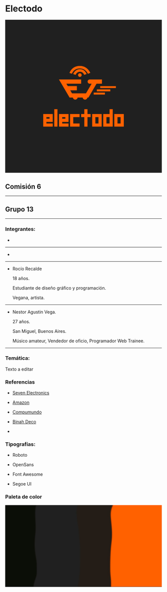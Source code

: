 # Electodo
![grupo_13](./logo/electodo_logo.png "Electodo")
## **Comisión 6**
---
## **Grupo 13**
___

### **Integrantes:**
-
___
-
___
-  Rocío Recalde

   18 años.

   Estudiante de diseño gráfico y programación. 

   Vegana, artista.
___
-  Nestor Agustin Vega.

   27 años.

   San Miguel, Buenos Aires.

   Músico amateur, Vendedor de oficio, Programador Web Trainee.
___

### **Temática:**
Texto a editar

### **Referencias**
- [Seven Electronics](https://www.sevenelectronics.com.ar/ofertas.php)

- [Amazon](https://www.amazon.com/-/es/)

- [Compumundo](https://www.compumundo.com.ar/)

- [Binah Deco](https://www.binahdeco.com.ar/)

- 

### **Tipografías:**

- Roboto

- OpenSans

- Font Awesome

- Segoe UI

### **Paleta de color**
![paleta de color](./color/paleta_color.jpg)

 